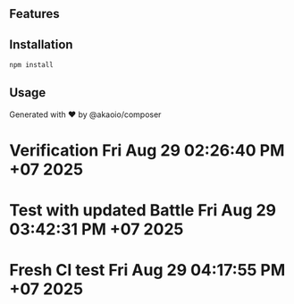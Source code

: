 # 



## Features



## Installation

```bash
npm install 
```

## Usage



Generated with ❤️ by @akaoio/composer
# Verification Fri Aug 29 02:26:40 PM +07 2025
# Test with updated Battle Fri Aug 29 03:42:31 PM +07 2025
# Fresh CI test Fri Aug 29 04:17:55 PM +07 2025
